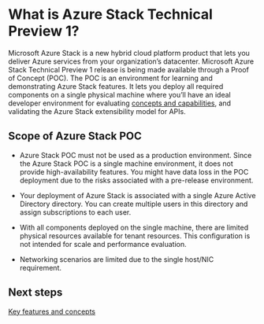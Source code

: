 ﻿<properties
	pageTitle="What is Azure Stack Technical Preview 1? | Microsoft Azure"
	description="Azure Stack POC is an environment for learning about core Azure Stack features and scenarios."
	services="azure-stack"
	documentationCenter=""
	authors="ErikjeMS"
	manager="byronr"
	editor=""/>

<tags
	ms.service="azure-stack"
	ms.workload="na"
	ms.tgt_pltfrm="na"
	ms.devlang="na"
	ms.topic="article"
	ms.date="01/29/2016"
	ms.author="erikje"/>

# What is Azure Stack Technical Preview 1?

Microsoft Azure Stack is a new hybrid cloud platform product that lets you deliver Azure services from your organization’s datacenter. Microsoft Azure Stack Technical Preview 1 release is being made available through a Proof of Concept (POC). The POC is an environment for learning and demonstrating Azure Stack features. It lets you deploy all required components on a single physical machine where you’ll have an ideal developer environment for evaluating [concepts and capabilities](azure-stack-overview.md), and validating the Azure Stack extensibility model for APIs.

## Scope of Azure Stack POC

-   Azure Stack POC must not be used as a production environment. Since the Azure Stack POC is a single machine environment, it does not provide high-availability features. You might have data loss in the POC deployment due to the risks associated with a pre-release environment.

-   Your deployment of Azure Stack is associated with a single Azure Active Directory directory. You can create multiple users in this directory and assign subscriptions to each user.

-   With all components deployed on the single machine, there are limited physical resources available for tenant resources. This configuration is not intended for scale and performance evaluation.

-   Networking scenarios are limited due to the single host/NIC requirement.

## Next steps

[Key features and concepts](azure-stack-key-features.md)

